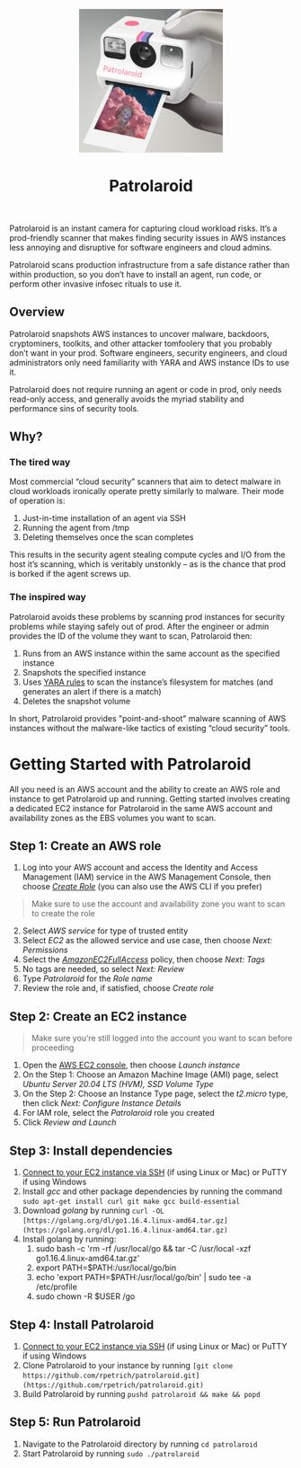 <p align="center">
  <img src="logo.png" width="256" height="256">
</p>

<h1 align="center">Patrolaroid</h1>

<br/>

Patrolaroid is an instant camera for capturing cloud workload risks. It’s a prod-friendly scanner that makes finding security issues in AWS instances less annoying and disruptive for software engineers and cloud admins. 

Patrolaroid scans production infrastructure from a safe distance rather than within production, so you don’t have to install an agent, run code, or perform other invasive infosec rituals to use it.

## Overview
Patrolaroid snapshots AWS instances to uncover malware, backdoors, cryptominers, toolkits, and other attacker tomfoolery that you probably don’t want in your prod. Software engineers, security engineers, and cloud administrators only need familiarity with YARA and AWS instance IDs to use it. 

Patrolaroid does not require running an agent or code in prod, only needs read-only access, and generally avoids the myriad stability and performance sins of security tools. 

## Why?
### The tired way
Most commercial “cloud security” scanners that aim to detect malware in cloud workloads ironically operate pretty similarly to malware. Their mode of operation is:
1.	Just-in-time installation of an agent via SSH
2.	Running the agent from /tmp
3.	Deleting themselves once the scan completes

This results in the security agent stealing compute cycles and I/O from the host it’s scanning, which is veritably unstonkly – as is the chance that prod is borked if the agent screws up.

### The inspired way
Patrolaroid avoids these problems by scanning prod instances for security problems while staying safely out of prod. After the engineer or admin provides the ID of the volume they want to scan, Patrolaroid then:
1.	Runs from an AWS instance within the same account as the specified instance
2.	Snapshots the specified instance
3.	Uses [YARA rules](https://github.com/rpetrich/patrolaroid/tree/main/rules) to scan the instance’s filesystem for matches (and generates an alert if there is a match)
4.	Deletes the snapshot volume

In short, Patrolaroid provides "point-and-shoot" malware scanning of AWS instances without the malware-like tactics of existing “cloud security” tools. 


# Getting Started with Patrolaroid

All you need is an AWS account and the ability to create an AWS role and instance to get Patrolaroid up and running. Getting started involves creating a dedicated EC2 instance for Patrolaroid in the same AWS account and availability zones as the EBS volumes you want to scan.

## Step 1: Create an AWS role
1. Log into your AWS account and access the Identity and Access Management (IAM) service in the AWS Management Console, then choose [*Create Role*](https://docs.aws.amazon.com/IAM/latest/UserGuide/id_roles_create_for-service.html) (you can also use the AWS CLI if you prefer)
> Make sure to use the account and availability zone you want to scan to create the role
2. Select *AWS service* for type of trusted entity
3. Select *EC2* as the allowed service and use case, then choose *Next: Permissions*
4. Select the [*AmazonEC2FullAccess*](https://console.aws.amazon.com/iam/home?region=us-east-1#/policies/arn%3Aaws%3Aiam%3A%3Aaws%3Apolicy%2FAmazonEC2FullAccess) policy, then choose *Next: Tags*
5. No tags are needed, so select *Next: Review*
6. Type *Patrolaroid* for the *Role name*
7. Review the role and, if satisfied, choose *Create role*

## Step 2: Create an EC2 instance
> Make sure you’re still logged into the account you want to scan before proceeding
1. Open the [AWS EC2 console](https://console.aws.amazon.com/ec2/), then choose *Launch instance*
2. On the Step 1: Choose an Amazon Machine Image (AMI) page, select *Ubuntu Server 20.04 LTS (HVM), SSD Volume Type*
3. On the Step 2: Choose an Instance Type page, select the *t2.micro* type, then click *Next: Configure Instance Details*
4. For IAM role, select the *Patrolaroid* role you created
5. Click *Review and Launch*

## Step 3: Install dependencies
1. [Connect to your EC2 instance via SSH](https://docs.aws.amazon.com/quickstarts/latest/vmlaunch/step-2-connect-to-instance.html) (if using Linux or Mac) or PuTTY if using Windows
2. Install *gcc* and other package dependencies by running the command `sudo apt-get install curl git make gcc build-essential`
3. Download *golang* by running  `curl -OL [https://golang.org/dl/go1.16.4.linux-amd64.tar.gz](https://golang.org/dl/go1.16.4.linux-amd64.tar.gz)`
4. Install golang by running:
	1. sudo bash -c 'rm -rf /usr/local/go && tar -C /usr/local -xzf go1.16.4.linux-amd64.tar.gz'
	2. export PATH=$PATH:/usr/local/go/bin
	3. echo 'export PATH=$PATH:/usr/local/go/bin' | sudo tee -a /etc/profile
	4. sudo chown -R $USER /go

## Step 4: Install Patrolaroid
1. [Connect to your EC2 instance via SSH](https://docs.aws.amazon.com/quickstarts/latest/vmlaunch/step-2-connect-to-instance.html) (if using Linux or Mac) or PuTTY if using Windows
2. Clone Patrolaroid to your instance by running `[git clone https://github.com/rpetrich/patrolaroid.git](https://github.com/rpetrich/patrolaroid.git)`
3. Build Patrolaroid by running `pushd patrolaroid && make && popd`

## Step 5: Run Patrolaroid
1. Navigate to the Patrolaroid directory by running `cd patrolaroid`
2. Start Patrolaroid by running `sudo ./patrolaroid`